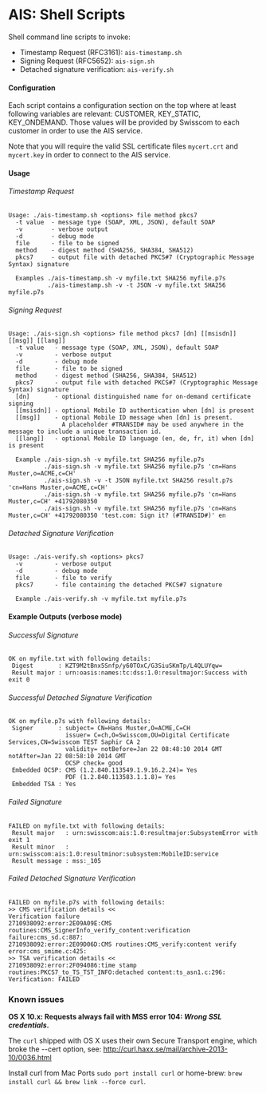 AIS: Shell Scripts
============

Shell command line scripts to invoke:

* Timestamp Request (RFC3161): `ais-timestamp.sh`
* Signing Request (RFC5652): `ais-sign.sh`
* Detached signature verification: `ais-verify.sh`

#### Configuration

Each script contains a configuration section on the top where at least following variables are relevant: CUSTOMER, KEY_STATIC, KEY_ONDEMAND.
Those values will be provided by Swisscom to each customer in order to use the AIS service.

Note that you will require the valid SSL certificate files `mycert.crt` and `mycert.key` in order to connect to the AIS service.

#### Usage
###### Timestamp Request

```
Usage: ./ais-timestamp.sh <options> file method pkcs7
  -t value  - message type (SOAP, XML, JSON), default SOAP
  -v        - verbose output
  -d        - debug mode
  file      - file to be signed
  method    - digest method (SHA256, SHA384, SHA512)
  pkcs7     - output file with detached PKCS#7 (Cryptographic Message Syntax) signature

  Examples ./ais-timestamp.sh -v myfile.txt SHA256 myfile.p7s
           ./ais-timestamp.sh -v -t JSON -v myfile.txt SHA256 myfile.p7s
```

###### Signing Request
```
Usage: ./ais-sign.sh <options> file method pkcs7 [dn] [[msisdn]] [[msg]] [[lang]]
  -t value   - message type (SOAP, XML, JSON), default SOAP
  -v         - verbose output
  -d         - debug mode
  file       - file to be signed
  method     - digest method (SHA256, SHA384, SHA512)
  pkcs7      - output file with detached PKCS#7 (Cryptographic Message Syntax) signature
  [dn]       - optional distinguished name for on-demand certificate signing
  [[msisdn]] - optional Mobile ID authentication when [dn] is present
  [[msg]]    - optional Mobile ID message when [dn] is present.
               A placeholder #TRANSID# may be used anywhere in the message to include a unique transaction id.
  [[lang]]   - optional Mobile ID language (en, de, fr, it) when [dn] is present

  Example ./ais-sign.sh -v myfile.txt SHA256 myfile.p7s
          ./ais-sign.sh -v myfile.txt SHA256 myfile.p7s 'cn=Hans Muster,o=ACME,c=CH'
          ./ais-sign.sh -v -t JSON myfile.txt SHA256 result.p7s 'cn=Hans Muster,o=ACME,c=CH'
          ./ais-sign.sh -v myfile.txt SHA256 myfile.p7s 'cn=Hans Muster,c=CH' +41792080350
          ./ais-sign.sh -v myfile.txt SHA256 myfile.p7s 'cn=Hans Muster,c=CH' +41792080350 'test.com: Sign it? (#TRANSID#)' en
```

###### Detached Signature Verification
```
Usage: ./ais-verify.sh <options> pkcs7
  -v         - verbose output
  -d         - debug mode
  file       - file to verify
  pkcs7      - file containing the detached PKCS#7 signature

  Example ./ais-verify.sh -v myfile.txt myfile.p7s
```

#### Example Outputs (verbose mode)
###### Successful Signature

```
OK on myfile.txt with following details:
 Digest       : KZT9M2tBnx5Snfp/y60TOxC/G3SiuSKmTp/L4QLUYqw=
 Result major : urn:oasis:names:tc:dss:1.0:resultmajor:Success with exit 0
```

###### Successful Detached Signature Verification
```
OK on myfile.p7s with following details:
 Signer       : subject= CN=Hans Muster,O=ACME,C=CH
                issuer= C=ch,O=Swisscom,OU=Digital Certificate Services,CN=Swisscom TEST Saphir CA 2
                validity= notBefore=Jan 22 08:48:10 2014 GMT notAfter=Jan 22 08:58:10 2014 GMT
                OCSP check= good
 Embedded OCSP: CMS (1.2.840.113549.1.9.16.2.24)= Yes
                PDF (1.2.840.113583.1.1.8)= Yes
 Embedded TSA : Yes
```

###### Failed Signature
```
FAILED on myfile.txt with following details:
 Result major   : urn:swisscom:ais:1.0:resultmajor:SubsystemError with exit 1
 Result minor   : urn:swisscom:ais:1.0:resultminor:subsystem:MobileID:service
 Result message : mss:_105
```

###### Failed Detached Signature Verification
```
FAILED on myfile.p7s with following details:
>> CMS verification details <<
Verification failure
2710938092:error:2E09A09E:CMS routines:CMS_SignerInfo_verify_content:verification failure:cms_sd.c:887:
2710938092:error:2E09D06D:CMS routines:CMS_verify:content verify error:cms_smime.c:425:
>> TSA verification details <<
2710938092:error:2F094086:time stamp routines:PKCS7_to_TS_TST_INFO:detached content:ts_asn1.c:296:
Verification: FAILED
```

### Known issues

**OS X 10.x: Requests always fail with MSS error 104: _Wrong SSL credentials_.**

The `curl` shipped with OS X uses their own Secure Transport engine, which broke the --cert option, see: http://curl.haxx.se/mail/archive-2013-10/0036.html

Install curl from Mac Ports `sudo port install curl` or home-brew: `brew install curl && brew link --force curl`.
